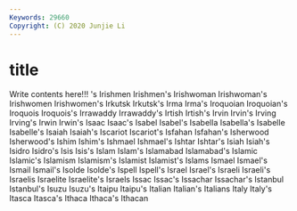 ```yaml
---
Keywords: 29660
Copyright: (C) 2020 Junjie Li
---
```


# title

Write contents here!!!
's 
Irishmen 
Irishmen's 
Irishwoman 
Irishwoman's 
Irishwomen 
Irishwomen's
Irkutsk 
Irkutsk's 
Irma 
Irma's 
Iroquoian 
Iroquoian's 
Iroquois 
Iroquois's 
Irrawaddy 
Irrawaddy's
Irtish 
Irtish's 
Irvin 
Irvin's 
Irving 
Irving's 
Irwin 
Irwin's 
Isaac 
Isaac's
Isabel 
Isabel's 
Isabella 
Isabella's 
Isabelle 
Isabelle's 
Isaiah 
Isaiah's 
Iscariot 
Iscariot's
Isfahan 
Isfahan's 
Isherwood 
Isherwood's 
Ishim 
Ishim's 
Ishmael 
Ishmael's 
Ishtar 
Ishtar's
Isiah 
Isiah's 
Isidro 
Isidro's 
Isis 
Isis's 
Islam 
Islam's 
Islamabad 
Islamabad's
Islamic 
Islamic's 
Islamism 
Islamism's 
Islamist 
Islamist's 
Islams 
Ismael 
Ismael's 
Ismail
Ismail's 
Isolde 
Isolde's 
Ispell 
Ispell's 
Israel 
Israel's 
Israeli 
Israeli's 
Israelis
Israelite 
Israelite's 
Israels 
Issac 
Issac's 
Issachar 
Issachar's 
Istanbul 
Istanbul's 
Isuzu
Isuzu's 
Itaipu 
Itaipu's 
Italian 
Italian's 
Italians 
Italy 
Italy's 
Itasca 
Itasca's
Ithaca 
Ithaca's 
Ithacan 
